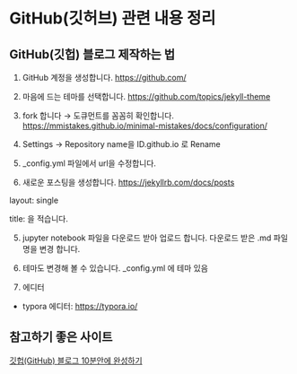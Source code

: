 # GitHub(깃허브) 관련 내용 정리



## GitHub(깃헙) 블로그 제작하는 법



1. GitHub 계정을 생성합니다.  https://github.com/

2. 마음에 드는 테마를 선택합니다. https://github.com/topics/jekyll-theme

3. fork 합니다 → 도큐먼트를 꼼꼼히 확인합니다.
  https://mmistakes.github.io/minimal-mistakes/docs/configuration/

4. Settings → Repository name을 ID.github.io 로 Rename

5. _config.yml 파일에서 url을 수정합니다.

6. 새로운 포스팅을 생성합니다. https://jekyllrb.com/docs/posts

  layout: single

  title: 을 적습니다.

5. jupyter notebook 파일을 다운로드 받아 업로드 합니다.
다운로드 받은 .md 파일 명을 변경 합니다.

6. 테마도 변경해 볼 수 있습니다.
_config.yml 에 테마 있음

7. 에디터
- typora 에디터: https://typora.io/





## 참고하기 좋은 사이트

[깃헙(GitHub) 블로그 10분안에 완성하기](https://www.youtube.com/watch?v=ACzFIAOsfpM)

